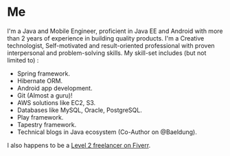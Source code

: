 # Me

I'm a Java and Mobile Engineer, proficient in Java EE and Android with more than 2 years of experience in building quality products. I'm a Creative technologist, Self-motivated and result-oriented professional with proven interpersonal and problem-solving skills. My skill-set includes (but not limited to) : 

+ Spring framework.
+ Hibernate ORM.
+ Android app development.
+ Git (Almost a guru)!
+ AWS solutions like EC2, S3.
+ Databases like MySQL, Oracle, PostgreSQL.
+ Play framework.
+ Tapestry framework.
+ Technical blogs in Java ecosystem (Co-Author on @Baeldung).

I also happens to be a [Level 2 freelancer on Fiverr](https://www.fiverr.com/sbmaggarwal).